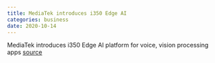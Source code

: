 ```yaml
---
title: MediaTek introduces i350 Edge AI
categories: business
date: 2020-10-14
---
```


MediaTek introduces i350 Edge AI platform for voice, vision processing apps
[source](https://www.telecompaper.com/news/mediatek-introduces-i350-edge-ai-platform-for-voice-vision-processing-apps--1357775)
